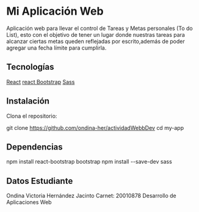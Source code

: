 # Mi Aplicación Web

Aplicación web para llevar el control de Tareas y Metas personales (To do List), esto con el objetivo de tener un lugar donde nuestras tareas para alcanzar ciertas metas queden reflejadas por escrito,además de poder agregar una fecha límite para cumplirla.

## Tecnologías

[React](https://reactjs.org/)
[react Bootstrap](https://react-bootstrap.netlify.app//)
[Sass](https://www.npmjs.com/package/sass)

## Instalación

Clona el repositorio:

git clone https://github.com/ondina-her/actividadWebbDev
cd my-app

## Dependencias

npm install react-bootstrap bootstrap
npm install --save-dev sass

## Datos Estudiante

Ondina Victoria Hernández Jacinto
Carnet: 20010878
Desarrollo de Aplicaciones Web

